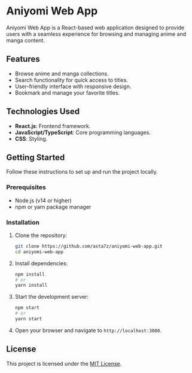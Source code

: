 # Aniyomi Web App

Aniyomi Web App is a React-based web application designed to provide users with a seamless experience for browsing and managing anime and manga content.

## Features

- Browse anime and manga collections.
- Search functionality for quick access to titles.
- User-friendly interface with responsive design.
- Bookmark and manage your favorite titles.

## Technologies Used

- **React.js**: Frontend framework.
- **JavaScript/TypeScript**: Core programming languages.
- **CSS**: Styling.

## Getting Started

Follow these instructions to set up and run the project locally.

### Prerequisites

- Node.js (v14 or higher)
- npm or yarn package manager

### Installation

1. Clone the repository:
   ```bash
   git clone https://github.com/asta7z/aniyomi-web-app.git
   cd aniyomi-web-app
   ```

2. Install dependencies:
   ```bash
   npm install
   # or
   yarn install
   ```

3. Start the development server:
   ```bash
   npm start
   # or
   yarn start
   ```

4. Open your browser and navigate to `http://localhost:3000`.

## License

This project is licensed under the [MIT License](LICENSE).